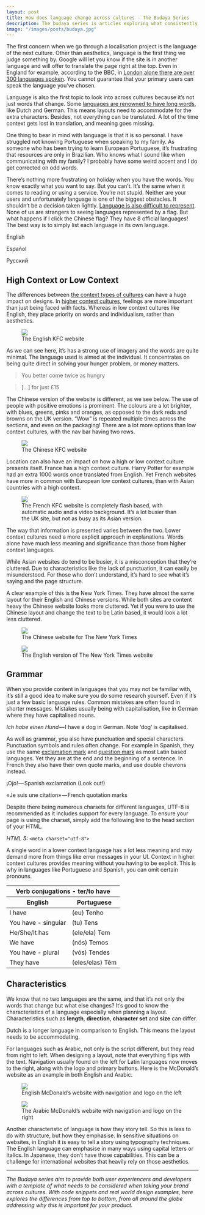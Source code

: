 ```yaml
---
layout: post
title: How does language change across cultures - The Budaya Series 
description: The budaya series is articles exploring what consistently changes across cultures and how this impacts our UX. Here, we start with language. Where it's more than just words that changes.
image: "/images/posts/budaya.jpg"
---
```


The first concern when we go through a localisation project is the language of the next culture. Other than aesthetics, language is the first thing we judge something by. Google will let you know if the site is in another language and will offer to translate the page right at the top. Even in England for example, according to the BBC, in [London alone there are over 300 languages spoken]. You cannot guarantee that your primary users can speak the language you've chosen.

Language is also the first topic to look into across cultures because it’s not just words that change. Some [languages are renowned to have long words], like Dutch and German. This means layouts need to accommodate for the extra characters. Besides, not everything can be translated. A lot of the time context gets lost in translation, and meaning goes missing.

One thing to bear in mind with language is that it is so personal. I have struggled not knowing Portuguese when speaking to my family. As someone who has been trying to learn European Portuguese, it’s frustrating that resources are only in Brazilian. Who knows what I sound like when communicating with my family? I probably have some weird accent and I do get corrected on odd words.

There’s nothing more frustrating on holiday when you have the words. You know exactly what you want to say. But you can’t. It’s the same when it comes to reading or using a service. You’re not stupid. Neither are your users and unfortunately language is one of the biggest obstacles. It shouldn’t be a decision taken lightly.
[Language is also difficult to represent]. None of us are strangers to seeing languages represented by a flag. But what happens if I click the Chinese flag? They have 8 official languages! The best way is to simply list each language in its own language.

English
<p lang="es">Español</p>
<p lang="ru">Русский</p>

## High Context or Low Context

The differences between [the context types of cultures] can have a huge impact on designs. In [higher context cultures], feelings are more important than just being faced with facts. Whereas in low context cultures like English, they place priority on words and individualism, rather than aesthetics.

<div class="images">
	<figure class="col-xs-12">
     	<img src="/images/posts/budaya/language/KFC-en.png">
     	<figcaption>The English KFC website</figcaption>
     </figure>
</div>

As we can see here, it’s has a strong use of imagery and the words are quite minimal. The language used is aimed at the individual. It concentrates on being quite direct in solving your hunger problem, or money matters.

> <i class="fa fa-quote-left"></i> You better come twice as hungry

> <i class="fa fa-quote-left"></i> [...] for just £15

The Chinese version of the website is different, as we see below. The use of people with positive emotions is prominent. The colours are a lot brighter, with blues, greens, pinks and oranges, as opposed to the dark reds and browns on the UK version. “Wow” is repeated multiple times across the sections, and even on the packaging! There are a lot more options than low context cultures, with the nav bar having two rows.

<div class="images">
	<figure class="col-xs-12">
     	<img src="/images/posts/budaya/language/KFC-cn.png">
     	<figcaption>The Chinese KFC website</figcaption>
     </figure>
</div>

Location can also have an impact on how a high or low context culture presents itself. France has a high context culture. Harry Potter for example had an extra 1000 words once translated from English. Yet French websites have more in common with European low context cultures, than with Asian countries with a high context.

<div class="images">
	<figure class="col-xs-12">
     	<img src="/images/posts/budaya/language/KFC-fr.png">
     	<figcaption>The French KFC website is completely flash based, with automatic audio and a video background. It’s a lot busier than the UK site, but not as busy as its Asian version.
		</figcaption>
    </figure>
</div>

The way that information is presented varies between the two. Lower context cultures need a more explicit approach in explanations. Words alone have much less meaning and significance than those from higher context languages.

While Asian websites do tend to be busier, it is a misconception that they’re cluttered. Due to characteristics like the lack of punctuation, it can easily be misunderstood. For those who don’t understand, it’s hard to see what it’s saying and the page structure.

A clear example of this is the New York Times. They have almost the same layout for their English and Chinese versions. While both sites are content heavy the Chinese website looks more cluttered. Yet if you were to use the Chinese layout and change the text to be Latin based, it would look a lot less cluttered.

<div class="images">
	<figure class="col-xs-12 col-sm-6">
     	<img class="same-height" src="/images/posts/budaya/language/new-york-times-cn.png">
     	<figcaption>The Chinese website for The New York Times</figcaption>
     </figure>
     <figure class="col-xs-12 col-sm-6">
     	<img class="same-height" src="/images/posts/budaya/language/new-york-times-en.png">
     	<figcaption>The English version of The New York Times website</figcaption>
     </figure>
</div>

## Grammar

When you provide content in languages that you may not be familiar with, it’s still a good idea to make sure you do some research yourself. Even if it’s just a few basic language rules. Common mistakes are often found in shorter messages. Mistakes usually being with capitalisation, like in German where they have capitalised nouns.

_Ich habe einen Hund_ — I have a dog in German. Note ‘dog’ is capitalised.

As well as grammar, you also have punctuation and special characters. Punctuation symbols and rules often change. For example in Spanish, they use the same [exclamation mark] and [question mark] as most Latin based languages. Yet they are at the end and the beginning of a sentence. In French they also have their own quote marks, and use double chevrons instead.

<p><span lang="es" class="emphasis">¡Ojo!</span> — Spanish exclamation (Look out!)</p>

<p><span lang="fr" class="emphasis">«Je suis une citation»</span> — French quotation marks</p>

Despite there being numerous charsets for different languages, UTF-8 is recommended as it includes support for every language. To ensure your page is using the charset, simply add the following line to the head section of your HTML.

*HTML 5:*
`<meta charset="utf-8">`

A single word in a lower context language has a lot less meaning and may demand more from things like error messages in your UI. Context in higher context cultures provides meaning without you having to be explicit. This is why in languages like Portuguese and Spanish, you can omit certain pronouns.

<div class="table-responsive col-xs-12 col-md-7 position central">
	<table class="table table-striped table-hover">
		<thead class="green">
			<tr><th class="text-center" colspan="2">Verb conjugations - ter/to have</th></tr>
			<tr>
				<th>English</th>
				<th>Portuguese</th>
			</tr>
		</thead>
		<tbody>
			<tr>
				<td>I have</td>
				<td>(eu) Tenho</td>
			</tr>
			<tr>
				<td>You have - singular</td>
				<td>(tu) Tens</td>
			</tr>
			<tr>
				<td>He/She/It has</td>
				<td>(ele/ela) Tem</td>
			</tr>
			<tr>
				<td>We have</td>
				<td>(nós) Temos</td>
			</tr>
			<tr>
				<td>You have - plural</td>
				<td>(vós) Tendes</td>
			</tr>
			<tr>
				<td>They have</td>
				<td>(eles/elas) Têm</td>
			</tr>
		</tbody>
	</table>
</div>

## Characteristics

We know that no two languages are the same, and that it’s not only the words that change but what else changes? It’s good to know the characteristics of a language especially when planning a layout. Characteristics such as **length**, **direction**, **character set** and **size** can differ.

Dutch is a longer language in comparison to English. This means the layout needs to be accommodating.

For languages such as Arabic, not only is the script different, but they read from right to left. When designing a layout, note that everything flips with the text. Navigation usually found on the left for Latin languages now moves to the right, along with the logo and primary buttons. Here is the McDonald’s website as an example in both English and Arabic.

<div class="images">
	<figure class="col-xs-12">
     	<img src="/images/posts/budaya/language/mcdonalds-english.png">
     	<figcaption>English McDonald’s website with navigation and logo on the left
		</figcaption>
     </figure>
     <figure class="col-xs-12">
     	<img src="/images/posts/budaya/language/mcdonalds-arab.png">
     	<figcaption>The Arabic McDonald’s website with navigation and logo on the right
		</figcaption>
     </figure>
</div>

Another characteristic of language is how they story tell. So this is less to do with structure, but how they emphasise. In sensitive situations on websites, in English it is easy to tell a story using typography techniques. The English language can emphasise in many ways using capital letters or Italics. In Japanese, they don’t have those capabilities. This can be a challenge for international websites that heavily rely on those aesthetics.

---

*The Budaya series aim to provide both user experiencers and developers with a template of what needs to be considered when taking your brand across cultures. With code snippets and real world design examples, here explores the differences from top to bottom, from all around the globe addressing why this is important for your product.*

[Language is also difficult to represent]:/2016/04/08/ux-of-flags.html
[London alone there are over 300 languages spoken]:http://www.bbc.co.uk/languages/european_languages/definitions.shtml
[languages are renowned to have long words]:http://www.ravi.io/language-word-lengths
[the context types of cultures]:https://en.wikipedia.org/wiki/High-_and_low-context_cultures
[higher context cultures]:http://blog.bitmarketing.com/website-design-cultural-differences-12.html
[exclamation mark]:https://en.wikipedia.org/wiki/Exclamation_mark
[question mark]:https://en.wikipedia.org/wiki/Quotation_mark